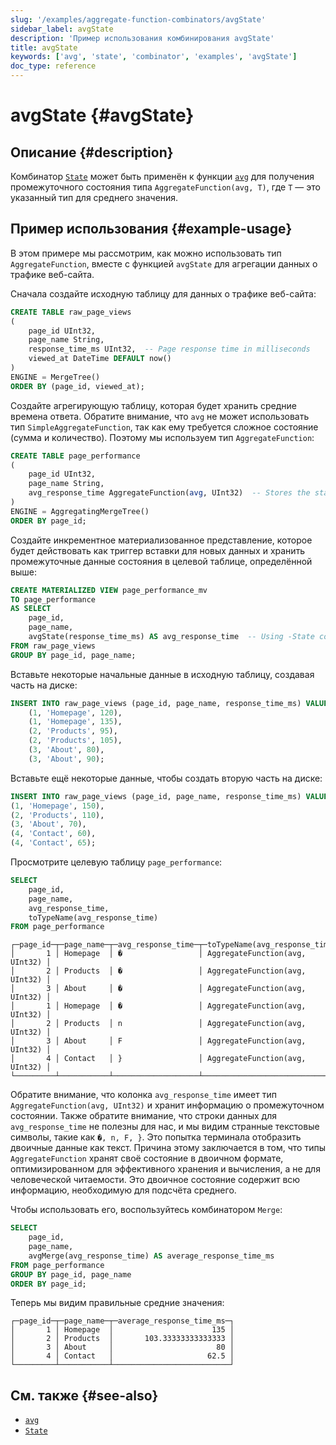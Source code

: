 ```yaml
---
slug: '/examples/aggregate-function-combinators/avgState'
sidebar_label: avgState
description: 'Пример использования комбинирования avgState'
title: avgState
keywords: ['avg', 'state', 'combinator', 'examples', 'avgState']
doc_type: reference
---
```

# avgState {#avgState}

## Описание {#description}

Комбинатор [`State`](/sql-reference/aggregate-functions/combinators#-state) 
может быть применён к функции [`avg`](/sql-reference/aggregate-functions/reference/avg) 
для получения промежуточного состояния типа `AggregateFunction(avg, T)`, где 
`T` — это указанный тип для среднего значения.

## Пример использования {#example-usage}

В этом примере мы рассмотрим, как можно использовать тип `AggregateFunction`, 
вместе с функцией `avgState` для агрегации данных о трафике веб-сайта.

Сначала создайте исходную таблицу для данных о трафике веб-сайта:

```sql
CREATE TABLE raw_page_views
(
    page_id UInt32,
    page_name String,
    response_time_ms UInt32,  -- Page response time in milliseconds
    viewed_at DateTime DEFAULT now()
)
ENGINE = MergeTree()
ORDER BY (page_id, viewed_at);
```

Создайте агрегирующую таблицу, которая будет хранить средние времена ответа. Обратите внимание, что 
`avg` не может использовать тип `SimpleAggregateFunction`, так как ему требуется сложное 
состояние (сумма и количество). Поэтому мы используем тип `AggregateFunction`:

```sql
CREATE TABLE page_performance
(
    page_id UInt32,
    page_name String,
    avg_response_time AggregateFunction(avg, UInt32)  -- Stores the state needed for avg calculation
)
ENGINE = AggregatingMergeTree()
ORDER BY page_id;
```

Создайте инкрементное материализованное представление, которое будет действовать как триггер вставки для 
новых данных и хранить промежуточные данные состояния в целевой таблице, определённой выше:

```sql
CREATE MATERIALIZED VIEW page_performance_mv
TO page_performance
AS SELECT
    page_id,
    page_name,
    avgState(response_time_ms) AS avg_response_time  -- Using -State combinator
FROM raw_page_views
GROUP BY page_id, page_name;
```

Вставьте некоторые начальные данные в исходную таблицу, создавая часть на диске:

```sql
INSERT INTO raw_page_views (page_id, page_name, response_time_ms) VALUES
    (1, 'Homepage', 120),
    (1, 'Homepage', 135),
    (2, 'Products', 95),
    (2, 'Products', 105),
    (3, 'About', 80),
    (3, 'About', 90);
```

Вставьте ещё некоторые данные, чтобы создать вторую часть на диске:

```sql
INSERT INTO raw_page_views (page_id, page_name, response_time_ms) VALUES
(1, 'Homepage', 150),
(2, 'Products', 110),
(3, 'About', 70),
(4, 'Contact', 60),
(4, 'Contact', 65);
```

Просмотрите целевую таблицу `page_performance`:

```sql
SELECT 
    page_id,
    page_name,
    avg_response_time,
    toTypeName(avg_response_time)
FROM page_performance
```

```response
┌─page_id─┬─page_name─┬─avg_response_time─┬─toTypeName(avg_response_time)──┐
│       1 │ Homepage  │ �                 │ AggregateFunction(avg, UInt32) │
│       2 │ Products  │ �                 │ AggregateFunction(avg, UInt32) │
│       3 │ About     │ �                 │ AggregateFunction(avg, UInt32) │
│       1 │ Homepage  │ �                 │ AggregateFunction(avg, UInt32) │
│       2 │ Products  │ n                 │ AggregateFunction(avg, UInt32) │
│       3 │ About     │ F                 │ AggregateFunction(avg, UInt32) │
│       4 │ Contact   │ }                 │ AggregateFunction(avg, UInt32) │
└─────────┴───────────┴───────────────────┴────────────────────────────────┘
```

Обратите внимание, что колонка `avg_response_time` имеет тип `AggregateFunction(avg, UInt32)` 
и хранит информацию о промежуточном состоянии. Также обратите внимание, что строки данных для 
`avg_response_time` не полезны для нас, и мы видим странные текстовые символы, такие как `�, n, F, }`. Это попытка терминала отобразить двоичные данные как текст. 
Причина этому заключается в том, что типы `AggregateFunction` хранят своё состояние в 
двоичном формате, оптимизированном для эффективного хранения и вычисления, а не для 
человеческой читаемости. Это двоичное состояние содержит всю информацию, необходимую для 
подсчёта среднего.

Чтобы использовать его, воспользуйтесь комбинатором `Merge`:

```sql
SELECT
    page_id,
    page_name,
    avgMerge(avg_response_time) AS average_response_time_ms
FROM page_performance
GROUP BY page_id, page_name
ORDER BY page_id;
```

Теперь мы видим правильные средние значения:

```response
┌─page_id─┬─page_name─┬─average_response_time_ms─┐
│       1 │ Homepage  │                      135 │
│       2 │ Products  │       103.33333333333333 │
│       3 │ About     │                       80 │
│       4 │ Contact   │                     62.5 │
└─────────┴───────────┴──────────────────────────┘
```

## См. также {#see-also}
- [`avg`](/sql-reference/aggregate-functions/reference/avg)
- [`State`](/sql-reference/aggregate-functions/combinators#-state)